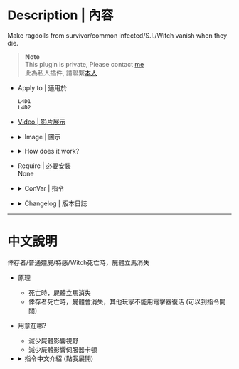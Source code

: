 # Description | 內容
Make ragdolls from survivor/common infected/S.I./Witch vanish when they die.

> __Note__ <br/>
This plugin is private, Please contact [me](/#私人插件列表-private-plugins-list)<br/>
此為私人插件, 請聯繫[本人](/#私人插件列表-private-plugins-list)

* Apply to | 適用於
	```
	L4D1 
	L4D2
	```

* [Video | 影片展示](https://youtu.be/QJX4RjQ50Sk)

* <details><summary>Image | 圖示</summary>

	<br/>![l4d_ragdoll_vanish_1](image/l4d_ragdoll_vanish_1.gif)
	<br/>![l4d_ragdoll_vanish_2](image/l4d_ragdoll_vanish_2.gif)
	<br/>![l4d_ragdoll_vanish_3](image/l4d_ragdoll_vanish_3.gif)
	<br/>![l4d_ragdoll_vanish_4](image/l4d_ragdoll_vanish_4.gif)
	<br/>![l4d_ragdoll_vanish_5](image/l4d_ragdoll_vanish_5.gif)
</details>

* <details><summary>How does it work?</summary>

	* Ragdolls vanish when they die.
	* Survivors' death model vanish when they die, other players can not use defibrillator ro revive dead player
		* You can disable in cvars
	* Decrease server performance cost for dead bodies
</details>

* Require | 必要安裝
<br/>None

* <details><summary>ConVar | 指令</summary>

	* cfg/sourcemod/l4d_ragdoll_vanish.cfg
		```php
		// 0=Plugin off, 1=Plugin on.
		l4d_ragdoll_vanish_enable "1"

		// If 1, remove survivor death model.
		// (Fade slowly and vanish) Can't use defibrillator ro revive dead player in l4d2
		l4d_ragdoll_vanish_survivor_death_model "0"

		// 1=All ragdolls fade (witch, common, special infected, tank) (Can't adjust by each cvar)
		// 0=All ragdolls instantly vanish (adjust by each cvar)
		l4d_ragdoll_vanish_fade_instead "0"

		// If 1, remove common infected dead body.
		// (Instantly vanish)
		l4d_ragdoll_vanish_common_infected "1"

		// If 1, remove witch dead body.
		// (Instantly vanish)
		l4d_ragdoll_vanish_witch "0"

		// (L4D2) remove Which zombie class dead body, 0=None, 1=Smoker, =Boomer, 4=Hunter, 8=Spitter, 16=Jockey, 32=Charger, 64=Tank. Add numbers together. (127=All)
		// (Instantly vanish)
		l4d_ragdoll_vanish_infected_class "127"

		// (L4D1) clear Which zombie class dead body, 0=None, 1=Smoker, 2=Boomer, 4=Hunter, 8=Tank. Add numbers together. (15=All)
		// (Instantly vanish)
		l4d_ragdoll_vanish_infected_class "15"
		```
</details>

* <details><summary>Changelog | 版本日誌</summary>

	* v1.1h (2025-2-17)
		* Update cvars

	* v1.0h (2024-12-15)
		* Add cvars
		* Add S.I./Tank/Witch/Survivor

	* v1.1
		* [From SirPlease/L4D2-Competitive-Rework](https://github.com/SirPlease/L4D2-Competitive-Rework/blob/master/addons/sourcemod/scripting/l4d_common_ragdolls_be_gone.sp)
</details>

- - - -
# 中文說明
倖存者/普通殭屍/特感/Witch死亡時，屍體立馬消失

* 原理
	* 死亡時，屍體立馬消失
	* 倖存者死亡時，屍體會消失，其他玩家不能用電擊器復活 (可以到指令開關)

* 用意在哪?
	* 減少屍體影響視野
	* 減少屍體影響伺服器卡頓

* <details><summary>指令中文介紹 (點我展開)</summary>

	* cfg/sourcemod/l4d_ragdoll_vanish.cfg
		```php
		// 0=關閉插件, 1=啟動插件
		l4d_ragdoll_vanish_enable "1"

		// 為1時，倖存者死亡時，屍體會消失
		// (緩慢消失) 其他玩家不能用電擊器復活
		l4d_ragdoll_vanish_survivor_death_model "0"

		// 1=所有屍體緩慢消失 (Witch, 普通感染者, 特感, Tank) (不能分別調整指令開關)
		// 0=所有屍體瞬間消失 (可以分別調整指令)
		l4d_ragdoll_vanish_fade_instead "0"

		// 為1時，普通感染者死亡時，屍體會消失
		// (瞬間消失)
		l4d_ragdoll_vanish_common_infected "1"

		// 為1時，Witch死亡時，屍體會消失
		// (瞬間消失)
		l4d_ragdoll_vanish_witch "0"

		// (L4D2) 哪些特感死亡時，屍體會消失, 0=無, 1=Smoker, =Boomer, 4=Hunter, 8=Spitter, 16=Jockey, 32=Charger, 64=Tank. 請將數字相加. (127=全部)
		// (瞬間消失)
		l4d_ragdoll_vanish_infected_class "127"

		// (L4D1) 哪些特感死亡時，屍體會消失, 0=None, 1=Smoker, 2=Boomer, 4=Hunter, 8=Tank. Add numbers together. (15=全部)
		// (瞬間消失)
		l4d_ragdoll_vanish_infected_class "15"
		```
</details>